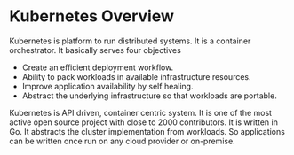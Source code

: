 # Kubernetes Overview

Kubernetes is platform to run distributed systems. It is a container orchestrator. 
It basically serves four objectives
- Create an efficient deployment workflow.
- Ability to pack workloads in available infrastructure resources.
- Improve application availability by self healing.
- Abstract the underlying infrastructure so that workloads are portable.

Kubernetes is API driven, container centric system. It is one of the most active open source project with close to 2000
contributors. It is written in Go. It abstracts the cluster implementation from workloads. So applications can be written once
run on any cloud provider or on-premise.


